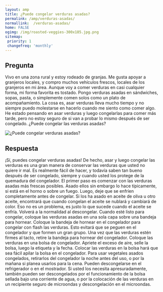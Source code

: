 ```yaml
---
layout: amp
title: ¿Puede congelar verduras asadas?  
permalink: /amp/verduras-asadas/
normallink:  /verduras-asadas/
home: FALSE
ogimg: /img/roasted-veggies-300x185.jpg.png
sitemap:
 priority: 1
 changefreq: 'monthly'
---
```




## Pregunta

Vivo en una zona rural y estoy rodeado de granjas. Me gusta apoyar a granjeros locales, y compro muchos vehículos frescos, locales de los granjeros en mi área. Aunque voy a comer verduras en casi cualquier forma, mi forma favorita es tostado. Pongo verduras asadas en sándwiches, sopas, pasta, o simplemente comen solos como un plato de acompañamiento. La cosa es, asar verduras lleva mucho tiempo y no siempre puedo molestarse en hacerlo cuando me siento como comer algo. He estado pensando en asar verduras y luego congelarlas para comer más tarde, pero no estoy seguro de si van a probar lo mismo después de ser congelado. ¿Puede congelar las verduras asadas?


![¿Puede congelar verduras asadas?](https://sepuedecongelar.com/img/roasted-veggies-300x185.jpg "¿Puede congelar verduras asadas?" )


## Respuesta

¡Sí, puedes congelar verduras asadas! De hecho, asar y luego congelar las verduras es una gran manera de conservar las verduras que usted no quiere ir mal. Es realmente fácil de hacer, y todavía saben tan bueno después de ser congelado, siempre y cuando usted los protege de la quemadura del congelador.
El primer paso es comenzar con las verduras asadas más frescas posibles. Asado ellos sin embargo lo hace típicamente, si está en el horno o sobre un fuego. Luego, deje que se enfríen completamente antes de congelar. Si los ha asado en aceite de oliva u otro aceite, encontrará que cuando congelan el aceite se nublará y cambiará de color. Eso no es un problema, es justo lo que sucede cuando el aceite se enfría. Volverá a la normalidad al descongelar.
Cuando esté listo para congelar, coloque las verduras asadas en una sola capa sobre una bandeja para hornear. Coloque la bandeja de hornear en el congelador para congelar con flash las verduras. Esto evitará que se peguen en el congelador y que formen un gran grupo. Una vez que las verduras estén firmes al tacto, retire la bandeja para hornear del congelador. Coloque las verduras en una bolsa de congelador. Apriete el exceso de aire, selle la bolsa, luego la etiqueta y la fecha. Colocar las verduras en la bolsa hará que sea fácil apilar la bolsa en el congelador.
Para usar vegetales asados congelados, retirarlos del congelador la noche antes del uso, o por la mañana si planea usarlos para la cena. Pueden descongelarse en el refrigerador o en el mostrador. Si usted los necesita apresuradamente, también pueden ser descongelados por el funcionamiento de la bolsa sellada bajo una corriente de agua, o por la colocación de las verduras en un recipiente seguro de microondas y descongelación en el microondas.